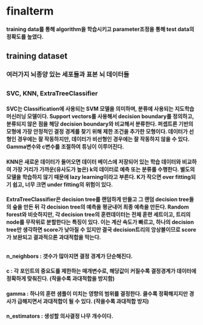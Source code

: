 # finalterm
#### training data를 통해 algorithm을 학습시키고 parameter조정을 통해 test data의 정확도를 높였다.

## training dataset
### 여러가지 뇌종양 있는 세포들과 표본 뇌 데이터들
  
  
## <algorithm>
### SVC, KNN, ExtraTreeClassifier
  
#### SVC는 Classification에 사용되는 SVM 모델을 의미하며, 분류에 사용되는 지도학습 머신러닝 모델이다. Support vectors를 사용해서 decision boundary를 정의하고, 분류되지 않은 점을 해당 decision boundary와 비교해서 분류한다. 퍼셉트론 기반의 모형에 가장 안정적인 결정 경계를 찾기 위해 제한 조건을 추가한 모형이다. 데이터가 선형인 경우에는 잘 작동하지만, 데이터가 비선형인 경우에는 잘 작동하지 않을 수 있다. Gamma변수와 c변수를 조절하여 튜닝이 이루어진다.
#### KNN은 새로운 데이터가 들어오면 데이터 베이스에 저장되어 있는 학습 데이터와 비교하여 가장 거리가 가까운(유사도가 높은) k의 데이터로 예측 또는 분류를 수행한다. 별도의 모델을 학습하지 않기 때문에 lazy learning이라고 부른다. K가 작으면 over fitting되기 쉽고, 너무 크면 under fitting의 위험이 있다.
#### ExtraTreeClassifier은 decision tree를 랜덤하게 만들고 그 랜덤 decision tree들의 숲을 만든 뒤 각 decision tree의 예측을 평균내어 최종 예측을 만든다. Random forest와 비슷하지만, 각 decision tree의 훈련데이터는 전체 훈련 세트이고, 트리의 node를 무작위로 분할한다는 특징이 있다. 이는 계산 속도가 빠르고, 하나의 decision tree만 생각하면 score가 낮아질 수 있지만 결국 decision트리의 앙상블이므로 score가 보완되고 결과적으론 과대적합을 막는다.

## <parameter>
#### n_neighbors : 갯수가 많아지면 결정 경계가 단순해진다.
#### c : 각 포인트의 중요도를 제한하는 매개변수로, 해당값이 커질수록 결정경계가 데이터에 정확하게 맞춰진다. (작을수록 과대적합을 방지함)
#### gamma : 하나의 훈련 샘플이 미치는 영향의 범위를 결정한다. 클수록 정확해지지만 경사가 급해지면서 과대적합이 될 수 있다. (작을수록 과대적합 방지)
#### n_estimators : 생성할 의사결정 나무 개수이다.
